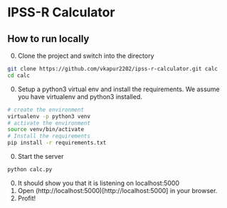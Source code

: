 # IPSS-R Calculator

## How to run locally

0. Clone the project and switch into the directory
```sh
git clone https://github.com/vkapur2202/ipss-r-calculator.git calc
cd calc
```
0. Setup a python3 virtual env and install the requirements.
We assume you have virtualenv and python3 installed.
```sh
# create the environment
virtualenv -p python3 venv
# activate the environment
source venv/bin/activate
# Install the requirements
pip install -r requirements.txt
```
0. Start the server
```sh
python calc.py
```
0. It should show you that it is listening on localhost:5000
0. Open (http://localhost:5000)[http://localhost:5000] in your browser.
0. Profit!
